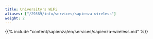 ```yaml
---
title: University's WiFi
aliases: ["/29389/info/services/sapienza-wireless"]
weight: 2
---
```


{{% include "content/sapienza/en/services/sapienza-wireless.md" %}}